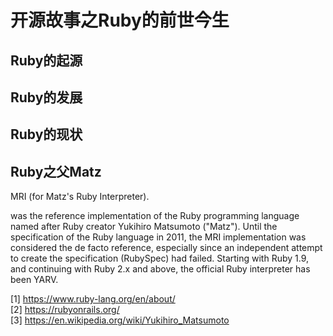 # 开源故事之Ruby的前世今生

## Ruby的起源

## Ruby的发展

## Ruby的现状

## Ruby之父Matz

MRI (for Matz's Ruby Interpreter).

was the reference implementation of the Ruby programming language named after Ruby creator Yukihiro Matsumoto ("Matz"). Until the specification of the Ruby language in 2011, the MRI implementation was considered the de facto reference, especially since an independent attempt to create the specification (RubySpec) had failed. Starting with Ruby 1.9, and continuing with Ruby 2.x and above, the official Ruby interpreter has been YARV.



[1] https://www.ruby-lang.org/en/about/  
[2] https://rubyonrails.org/  
[3] https://en.wikipedia.org/wiki/Yukihiro_Matsumoto  
